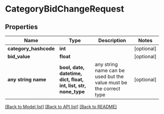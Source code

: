 # CategoryBidChangeRequest


## Properties
Name | Type | Description | Notes
------------ | ------------- | ------------- | -------------
**category_hashcode** | **int** |  | [optional] 
**bid_value** | **float** |  | [optional] 
**any string name** | **bool, date, datetime, dict, float, int, list, str, none_type** | any string name can be used but the value must be the correct type | [optional]

[[Back to Model list]](../README.md#documentation-for-models) [[Back to API list]](../README.md#documentation-for-api-endpoints) [[Back to README]](../README.md)


